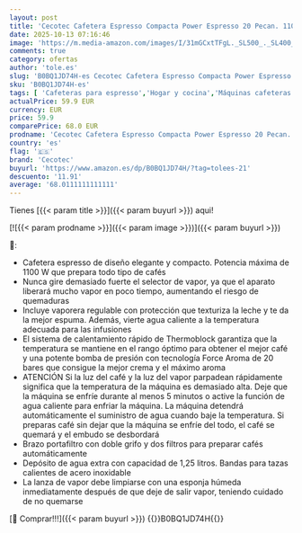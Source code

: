 ```yaml
---
layout: post
title: 'Cecotec Cafetera Espresso Compacta Power Espresso 20 Pecan. 1100W  20 Bares  Sistema Thermoblock  Vaporizador Orientable  Brazo Portafiltros con Doble salida y 2 Filtros  1 25 Litros'
date: 2025-10-13 07:16:46
image: 'https://m.media-amazon.com/images/I/31mGCxtTFgL._SL500_._SL400_.jpg'
comments: true
category: ofertas
author: 'tole.es'
slug: 'B0BQ1JD74H-es Cecotec Cafetera Espresso Compacta Power Espresso 20...'
sku: 'B0BQ1JD74H-es'
tags: [ 'Cafeteras para espresso','Hogar y cocina','Máquinas cafeteras','Máquinas de café espresso a vapor','Utensilios para café y té','cafetera','cecotec','🇪🇸', ]
actualPrice: 59.9 EUR
currency: EUR
price: 59.9
comparePrice: 68.0 EUR
prodname: 'Cecotec Cafetera Espresso Compacta Power Espresso 20 Pecan. 1100W  20 Bares  Sistema Thermoblock  Vaporizador Orientable  Brazo Portafiltros con Doble salida y 2 Filtros  1 25 Litros'
country: 'es'
flag: '🇪🇸'
brand: 'Cecotec'
buyurl: 'https://www.amazon.es/dp/B0BQ1JD74H/?tag=tolees-21'
descuento: '11.91'
average: '68.0111111111111'
---
```


Tienes [{{< param title >}}]({{< param buyurl >}}) aqui!

[![{{< param prodname >}}]({{< param image >}})]({{< param buyurl >}})

🔎:

- Cafetera espresso de diseño elegante y compacto. Potencia máxima de 1100 W que prepara todo tipo de cafés
- Nunca gire demasiado fuerte el selector de vapor, ya que el aparato liberará mucho vapor en poco tiempo, aumentando el riesgo de quemaduras
- Incluye vaporera regulable con protección que texturiza la leche y te da la mejor espuma. Además, vierte agua caliente a la temperatura adecuada para las infusiones
- El sistema de calentamiento rápido de Thermoblock garantiza que la temperatura se mantiene en el rango óptimo para obtener el mejor café y una potente bomba de presión con tecnología Force Aroma de 20 bares que consigue la mejor crema y el máximo aroma
- ATENCIÓN Si la luz del café y la luz del vapor parpadean rápidamente significa que la temperatura de la máquina es demasiado alta. Deje que la máquina se enfríe durante al menos 5 minutos o active la función de agua caliente para enfriar la máquina. La máquina detendrá automáticamente el suministro de agua cuando baje la temperatura. Si preparas café sin dejar que la máquina se enfríe del todo, el café se quemará y el embudo se desbordará
- Brazo portafiltro con doble grifo y dos filtros para preparar cafés automáticamente
- Depósito de agua extra con capacidad de 1,25 litros. Bandas para tazas calientes de acero inoxidable
- La lanza de vapor debe limpiarse con una esponja húmeda inmediatamente después de que deje de salir vapor, teniendo cuidado de no quemarse

[🛒 Comprar!!!]({{< param buyurl >}})
{{<world>}}B0BQ1JD74H{{</world>}}
